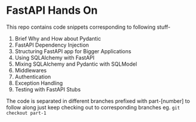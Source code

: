 # FastAPI Hands On

This repo contains code snippets corresponding to following stuff-
1. Brief Why and How about Pydantic
2. FastAPI Dependency Injection
3. Structuring FastAPI app for Bigger Applications
4. Using SQLAlchemy with FastAPI
5. Mixing SQLAlchemy and Pydantic with SQLModel
6. Middlewares
7. Authentication
8. Exception Handling
9. Testing with FastAPI Stubs

The code is separated in different branches prefixed with part-[number]
to follow along just keep checking out to corresponding branches eg. `git checkout part-1`